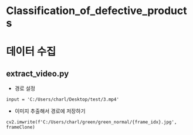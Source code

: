 # Classification_of_defective_products

# 데이터 수집

## extract_video.py 
- 경로 설정
```
input = 'C:/Users/charl/Desktop/test/3.mp4'
```
- 이미지 추출해서 경로에 저장하기
```
cv2.imwrite(f'C:/Users/charl/green/green_normal/{frame_idx}.jpg', frameClone)
```